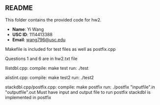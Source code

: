 ## README

This folder contains the provided code for hw2. 

- **Name**: Yi Wang
- **USC ID**: 1114413388
- **Email**: wang796@usc.edu

Makefile is included for test files as well as postfix.cpp

Questions 1 and 6 are in hw2.txt file

llistdbl.cpp:
	compile: make test
	run: ./test

alistint.cpp:
	compile: make test2
	run: ./test2

stackdbl.cpp/postfix.cpp:
	compile: make postfix
	run: ./postfix "inputfile".in "outputfile".out
	Must have input and output file to run postfix
	stackdbl is implemented in postfix